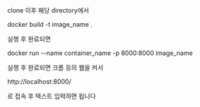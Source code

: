 clone 이후 해당 directory에서

docker build -t image_name .

실행 후 완료되면

docker run --name container_name -p 8000:8000 image_name

실행 후 완료되면 크롬 등의 웹을 켜서

http://localhost:8000/

로 접속 후 텍스트 입력하면 됩니다
